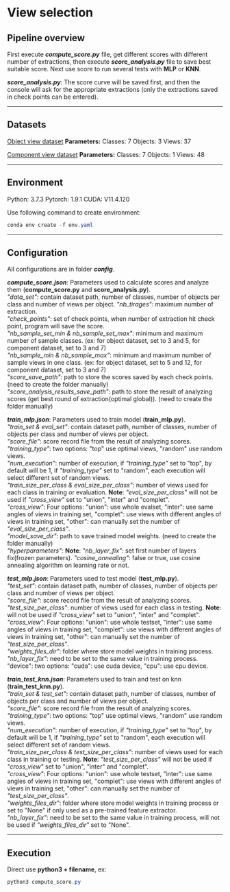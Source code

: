 # View selection

## Pipeline overview
First execute ***compute_score.py*** file, get different scores with different number of extractions, then execute ***score_analysis.py*** file to save best suitable score. Next use score to run several tests with **MLP** or **KNN**.  

***score_analysis.py***: The score curve will be saved first, and then the console will ask for the appropriate extractions (only the extractions saved in check points can be entered).  

---

## Datasets
[Object view dataset](https://drive.google.com/file/d/1CAcdB8Bgq5I2OntWllo1B8hzxGQHCiwt/view?usp=sharing)
**Parameters:**
Classes: 7
Objects: 3
Views: 37

[Component view dataset](https://drive.google.com/file/d/1JROpaByuYgvj6t_U5zKx9oKk4kW_Bi4X/view?usp=sharing)
**Parameters:**
Classes: 7
Objects: 1
Views: 48

---

## Environment
Python: 3.7.3
Pytorch: 1.9.1
CUDA: V11.4.120

Use following command to create environment:
```powershell
conda env create -f env.yaml
```

---

## Configuration
All configurations are in folder ***config***.

***compute_score.json***: Parameters used to calculate scores and analyze them (**compute_score.py** and **score_analysis.py**).  
*"data_set"*: contain dataset path, number of classes, number of objects per class and number of views per object. 
*"nb_tirages"*: maximum number of extraction.  
*"check_points"*: set of check points, when number of extraction hit check point, program will save the score.  
*"nb_sample_set_min & nb_sample_set_max"*: minimum and maximum number of sample classes. (ex: for object dataset, set to 3 and 5, for component dataset, set to 3 and 7)  
*"nb_sample_min & nb_sample_max"*: minimum and maximum number of sample views in one class. (ex: for object dataset, set to 5 and 12, for component dataset, set to 3 and 7)   
*"score_save_path"*: path to store the scores saved by each check points. (need to create the folder manually)  
*"score_analysis_results_save_path"*: path to store the result of analyzing scores (get best round of extraction(optimal global)). (need to create the folder manually)  
  
***train_mlp.json***: Parameters used to train model (**train_mlp.py**).  
*"train_set & eval_set"*: contain dataset path, number of classes, number of objects per class and number of views per object.  
*"score_file"*: score record file from the result of analyzing scores.  
*"training_type"*: two options: "top" use optimal views, "random" use random views.  
*"num_execution"*: number of execution, if *"training_type"* set to "top", by default will be 1, if *"training_type"* set to "random", each execution will select different set of random views.  
*"train_size_per_class & eval_size_per_class"*: number of views used for each class in training or evaluation. **Note**: *"eval_size_per_class"* will not be used if *"cross_view"* set to "union", "inter" and "complet".  
*"cross_view"*: Four options: "union": use whole evalset, "inter": use same angles of views in training set, "complet": use views with different angles of views in training set, "other": can manually set the number of *"eval_size_per_class"*.  
*"model_save_dir"*: path to save trained model weights. (need to create the folder manually)  
*"hyperparameters"*: **Note**: *"nb_layer_fix"*: set first number of layers fix(frozen parameters). *"cosine_annealing"*: false or true, use cosine annealing algorithm on learning rate or not.  

***test_mlp.json***: Parameters used to test model (**test_mlp.py**).  
*"test_set"*: contain dataset path, number of classes, number of objects per class and number of views per object.  
*"score_file"*: score record file from the result of analyzing scores.  
*"test_size_per_class"*: number of views used for each class in testing. **Note**: will not be used if *"cross_view"* set to "union", "inter" and "complet".  
*"cross_view"*: Four options: "union": use whole testset, "inter": use same angles of views in training set, "complet": use views with different angles of views in training set, "other": can manually set the number of *"test_size_per_class"*.  
*"weights_files_dir"*: folder where store model weights in training process.  
*"nb_layer_fix"*: need to be set to the same value in training process.  
"device": two options: "cuda": use cuda device, "cpu": use cpu device.  

***train_test_knn.json***: Parameters used to train and test on knn (**train_test_knn.py**).  
*"train_set & test_set"*: contain dataset path, number of classes, number of objects per class and number of views per object.  
*"score_file"*: score record file from the result of analyzing scores.  
*"training_type"*: two options: "top" use optimal views, "random" use random views.  
*"num_execution"*: number of execution, if *"training_type"* set to "top", by default will be 1, if *"training_type"* set to "random", each execution will select different set of random views.  
*"train_size_per_class & test_size_per_class"*: number of views used for each class in training or testing. **Note**: *"test_size_per_class"* will not be used if *"cross_view"* set to "union", "inter" and "complet".  
*"cross_view"*: Four options: "union": use whole testset, "inter": use same angles of views in training set, "complet": use views with different angles of views in training set, "other": can manually set the number of *"test_size_per_class"*.  
*"weights_files_dir"*: folder where store model weights in training process or set to "None" if only used as a pre-trained feature extractor.  
*"nb_layer_fix"*: need to be set to the same value in training process, will not be used if *"weights_files_dir"* set to "None".  

---

## Execution
Direct use **python3 + filename**, ex:
```powershell
python3 compute_score.py
```
